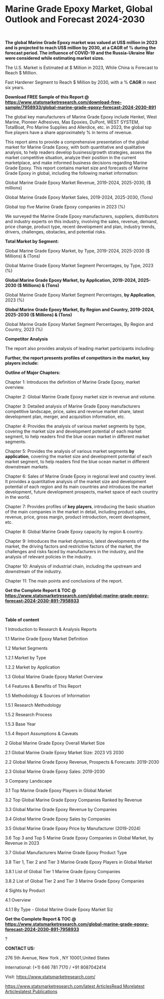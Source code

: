 <h1>Marine Grade Epoxy Market, Global Outlook and Forecast 2024-2030</h1><br/><p><strong>The global Marine Grade Epoxy market was valued at US$ million in 2023 and is projected to reach US$ million by 2030, at a <strong>CAGR</strong> of % during the forecast period. The influence of COVID-19 and the Russia-Ukraine War were considered while estimating market sizes.</strong></p>
 
 
 
 <p>The U.S. Market is Estimated at $ Million in 2023, While China is Forecast to Reach $ Million.</p>
 
 
 
 <p>Fast Hardener Segment to Reach $ Million by 2030, with a % <strong>CAGR</strong> in next six years.</p>
 
 
 
 <p><strong>Download FREE Sample of this Report @ <a href="https://www.statsmarketresearch.com/download-free-sample/7958933/global-marine-grade-epoxy-forecast-2024-2030-891">https://www.statsmarketresearch.com/download-free-sample/7958933/global-marine-grade-epoxy-forecast-2024-2030-891</a></strong></p>
 
 
 
 <p>The global key manufacturers of Marine Grade Epoxy include Henkel, West Marine, Pioneer Adhesives, Mas Epoxies, DuPont, WEST SYSTEM, TotalBoat, Pro Marine Supplies and Allerdice, etc. in 2023, the global top five players have a share approximately % in terms of revenue.</p>
 
 
 
 <p>This report aims to provide a comprehensive presentation of the global market for Marine Grade Epoxy, with both quantitative and qualitative analysis, to help readers develop business/growth strategies, assess the market competitive situation, analyze their position in the current marketplace, and make informed business decisions regarding Marine Grade Epoxy. This report contains market size and forecasts of Marine Grade Epoxy in global, including the following market information:</p>
 
 
 
 <p>Global Marine Grade Epoxy Market Revenue, 2019-2024, 2025-2030, ($ millions)</p>
 
 
 
 <p>Global Marine Grade Epoxy Market Sales, 2019-2024, 2025-2030, (Tons)</p>
 
 
 
 <p>Global top five Marine Grade Epoxy companies in 2023 (%)</p>
 
 
 
 <p>We surveyed the Marine Grade Epoxy manufacturers, suppliers, distributors and industry experts on this industry, involving the sales, revenue, demand, price change, product type, recent development and plan, industry trends, drivers, challenges, obstacles, and potential risks.</p>
 
 
 
 <p><strong>Total Market by Segment:</strong></p>
 
 
 
 <p>Global Marine Grade Epoxy Market, by Type, 2019-2024, 2025-2030 ($ Millions) & (Tons)</p>
 
 
 
 <p>Global Marine Grade Epoxy Market Segment Percentages, by Type, 2023 (%)</p>
 
 
 
 <p><strong>Global Marine Grade Epoxy Market, <strong>by Application</strong>, 2019-2024, 2025-2030 ($ Millions) & (Tons)</strong></p>
 
 
 
 <p>Global Marine Grade Epoxy Market Segment Percentages, <strong>by Application</strong>, 2023 (%)</p>
 
 
 
 <p><strong>Global Marine Grade Epoxy Market, By Region and Country, 2019-2024, 2025-2030 ($ Millions) & (Tons)</strong></p>
 
 
 
 <p>Global Marine Grade Epoxy Market Segment Percentages, By Region and Country, 2023 (%)</p>
 
 
 
 <p><strong>Competitor Analysis</strong></p>
 
 
 
 <p>The report also provides analysis of leading market participants including:</p>
 
 
 
 <p><strong>Further, the report presents profiles of competitors in the market, <strong>key players</strong> include:</strong></p>
 
 
 
 <p><strong>Outline of Major Chapters:</strong></p>
 
 
 
 <p>Chapter 1: Introduces the definition of Marine Grade Epoxy, market overview.</p>
 
 
 
 <p>Chapter 2: Global Marine Grade Epoxy market size in revenue and volume.</p>
 
 
 
 <p>Chapter 3: Detailed analysis of Marine Grade Epoxy manufacturers competitive landscape, price, sales and revenue market share, latest development plan, merger, and acquisition information, etc.</p>
 
 
 
 <p>Chapter 4: Provides the analysis of various market segments by type, covering the market size and development potential of each market segment, to help readers find the blue ocean market in different market segments.</p>
 
 
 
 <p>Chapter 5: Provides the analysis of various market segments <strong>by application</strong>, covering the market size and development potential of each market segment, to help readers find the blue ocean market in different downstream markets.</p>
 
 
 
 <p>Chapter 6: Sales of Marine Grade Epoxy in regional level and country level. It provides a quantitative analysis of the market size and development potential of each region and its main countries and introduces the market development, future development prospects, market space of each country in the world.</p>
 
 
 
 <p>Chapter 7: Provides profiles of <strong>key players</strong>, introducing the basic situation of the main companies in the market in detail, including product sales, revenue, price, gross margin, product introduction, recent development, etc.</p>
 
 
 
 <p>Chapter 8: Global Marine Grade Epoxy capacity by region & country.</p>
 
 
 
 <p>Chapter 9: Introduces the market dynamics, latest developments of the market, the driving factors and restrictive factors of the market, the challenges and risks faced by manufacturers in the industry, and the analysis of relevant policies in the industry.</p>
 
 
 
 <p>Chapter 10: Analysis of industrial chain, including the upstream and downstream of the industry.</p>
 
 
 
 <p>Chapter 11: The main points and conclusions of the report.</p>
 
 
 
 <div><b>Get the Complete Report & TOC @ <a href="https://www.statsmarketresearch.com/global-marine-grade-epoxy-forecast-2024-2030-891-7958933">https://www.statsmarketresearch.com/global-marine-grade-epoxy-forecast-2024-2030-891-7958933</a></b></div>
 
 
 
 <p><br />
 
 <b>Table of content</b></p>
 
 
 
 <p>1 Introduction to Research & Analysis Reports<br />
 
 1.1 Marine Grade Epoxy Market Definition<br />
 
 1.2 Market Segments<br />
 
 1.2.1 Market by Type<br />
 
 1.2.2 Market by Application<br />
 
 1.3 Global Marine Grade Epoxy Market Overview<br />
 
 1.4 Features & Benefits of This Report<br />
 
 1.5 Methodology & Sources of Information<br />
 
 1.5.1 Research Methodology<br />
 
 1.5.2 Research Process<br />
 
 1.5.3 Base Year<br />
 
 1.5.4 Report Assumptions & Caveats<br />
 
 2 Global Marine Grade Epoxy Overall Market Size<br />
 
 2.1 Global Marine Grade Epoxy Market Size: 2023 VS 2030<br />
 
 2.2 Global Marine Grade Epoxy Revenue, Prospects & Forecasts: 2019-2030<br />
 
 2.3 Global Marine Grade Epoxy Sales: 2019-2030<br />
 
 3 Company Landscape<br />
 
 3.1 Top Marine Grade Epoxy Players in Global Market<br />
 
 3.2 Top Global Marine Grade Epoxy Companies Ranked by Revenue<br />
 
 3.3 Global Marine Grade Epoxy Revenue by Companies<br />
 
 3.4 Global Marine Grade Epoxy Sales by Companies<br />
 
 3.5 Global Marine Grade Epoxy Price by Manufacturer (2019-2024)<br />
 
 3.6 Top 3 and Top 5 Marine Grade Epoxy Companies in Global Market, by Revenue in 2023<br />
 
 3.7 Global Manufacturers Marine Grade Epoxy Product Type<br />
 
 3.8 Tier 1, Tier 2 and Tier 3 Marine Grade Epoxy Players in Global Market<br />
 
 3.8.1 List of Global Tier 1 Marine Grade Epoxy Companies<br />
 
 3.8.2 List of Global Tier 2 and Tier 3 Marine Grade Epoxy Companies<br />
 
 4 Sights by Product<br />
 
 4.1 Overview<br />
 
 4.1.1 By Type - Global Marine Grade Epoxy Market Siz</p>
 
 
 
 <div><b>Get the Complete Report & TOC @ <a href="https://www.statsmarketresearch.com/global-marine-grade-epoxy-forecast-2024-2030-891-7958933">https://www.statsmarketresearch.com/global-marine-grade-epoxy-forecast-2024-2030-891-7958933</a></b></div>
 
 
 
 <p>? </p>
 
 
 
 <p><b>CONTACT US:</b><br />
 
 276 5th Avenue, New York , NY 10001,United States<br />
 
 International: (+1) 646 781 7170 / +91 8087042414<br />
 
 Visit: <a href="https://www.statsmarketresearch.com/">https://www.statsmarketresearch.com/</a><br />
 
 <a href="https://gyeongbokgung.com">https://www.statsmarketresearch.com/</a><a href="https://hallyeomaritime.com">latest Articles</a><a href="https://jingwansa.com">Read More</a><a href="https://nguoiviet.jp/">latest Articles</a><a href="https://www.intelmarketresearch.com/">latest Publications</a></p>
